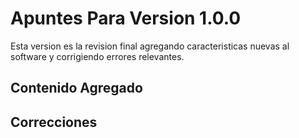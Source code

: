 # Apuntes Para Version 1.0.0

Esta version es la revision final agregando caracteristicas nuevas al software y corrigiendo errores relevantes.

## Contenido Agregado

## Correcciones